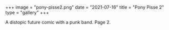 +++
image = "pony-pisse2.png"
date = "2021-07-16"
title = "Pony Pisse 2"
type = "gallery"
+++

A distopic future comic with a punk band. Page 2.
